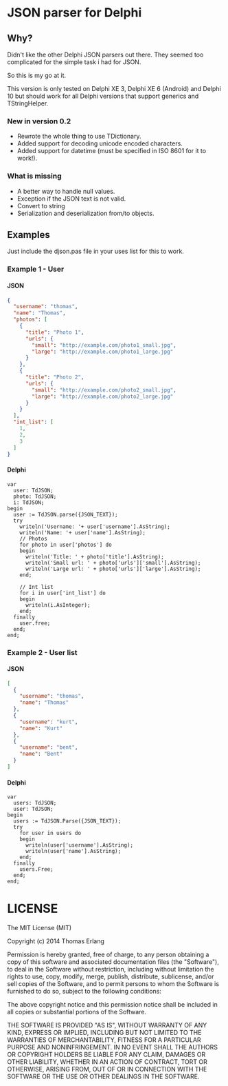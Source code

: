 # JSON parser for Delphi

## Why?
Didn't like the other Delphi JSON parsers out there.
They seemed too complicated for the simple task i had for JSON.

So this is my go at it.

This version is only tested on Delphi XE 3, Delphi XE 6 (Android) and Delphi 10 but should work for all Delphi versions that support generics and TStringHelper.

### New in version 0.2

  - Rewrote the whole thing to use TDictionary.
  - Added support for decoding unicode encoded characters.
  - Added support for datetime (must be specified in ISO 8601 for it to work!).

### What is missing

  - A better way to handle null values.
  - Exception if the JSON text is not valid.
  - Convert to string
  - Serialization and deserialization from/to objects.

## Examples

Just include the djson.pas file in your uses list for this to work.

### Example 1 - User

#### JSON
```json
{
  "username": "thomas",
  "name": "Thomas",
  "photos": [
    {
      "title": "Photo 1",
      "urls": {
        "small": "http://example.com/photo1_small.jpg",
        "large": "http://example.com/photo1_large.jpg"
      }
    },
    {
      "title": "Photo 2",
      "urls": {
        "small": "http://example.com/photo2_small.jpg",
        "large": "http://example.com/photo2_large.jpg"
      }
    }
  ],
  "int_list": [
    1,
    2,
    3
  ]
}
```

#### Delphi 
```delphi
var
  user: TdJSON;
  photo: TdJSON;
  i: TdJSON;
begin
  user := TdJSON.parse({JSON_TEXT});
  try
    writeln('Username: '+ user['username'].AsString);
    writeln('Name: '+ user['name'].AsString);
    // Photos
    for photo in user['photos'] do
    begin
      writeln('Title: ' + photo['title'].AsString);
      writeln('Small url: ' + photo['urls']['small'].AsString);
      writeln('Large url: ' + photo['urls']['large'].AsString);
    end;

    // Int list
    for i in user['int_list'] do
    begin
      writeln(i.AsInteger);
    end;
  finally
    user.free;
  end;
end;
```
    
### Example 2 - User list
#### JSON
```json
[
  {
    "username": "thomas",
    "name": "Thomas"
  },
  {
    "username": "kurt",
    "name": "Kurt"
  },
  {
    "username": "bent",
    "name": "Bent"
  }
]
```
    
#### Delphi
```delphi
var
  users: TdJSON;
  user: TdJSON;
begin
  users := TdJSON.Parse({JSON_TEXT});
  try
    for user in users do
    begin
      writeln(user['username'].AsString);
      writeln(user['name'].AsString);
    end;
  finally
    users.Free;
  end;
end;
```
    
# LICENSE
The MIT License (MIT)

Copyright (c) 2014 Thomas Erlang

Permission is hereby granted, free of charge, to any person obtaining a copy
of this software and associated documentation files (the "Software"), to deal
in the Software without restriction, including without limitation the rights
to use, copy, modify, merge, publish, distribute, sublicense, and/or sell
copies of the Software, and to permit persons to whom the Software is
furnished to do so, subject to the following conditions:

The above copyright notice and this permission notice shall be included in
all copies or substantial portions of the Software.

THE SOFTWARE IS PROVIDED "AS IS", WITHOUT WARRANTY OF ANY KIND, EXPRESS OR
IMPLIED, INCLUDING BUT NOT LIMITED TO THE WARRANTIES OF MERCHANTABILITY,
FITNESS FOR A PARTICULAR PURPOSE AND NONINFRINGEMENT. IN NO EVENT SHALL THE
AUTHORS OR COPYRIGHT HOLDERS BE LIABLE FOR ANY CLAIM, DAMAGES OR OTHER
LIABILITY, WHETHER IN AN ACTION OF CONTRACT, TORT OR OTHERWISE, ARISING FROM,
OUT OF OR IN CONNECTION WITH THE SOFTWARE OR THE USE OR OTHER DEALINGS IN
THE SOFTWARE.
